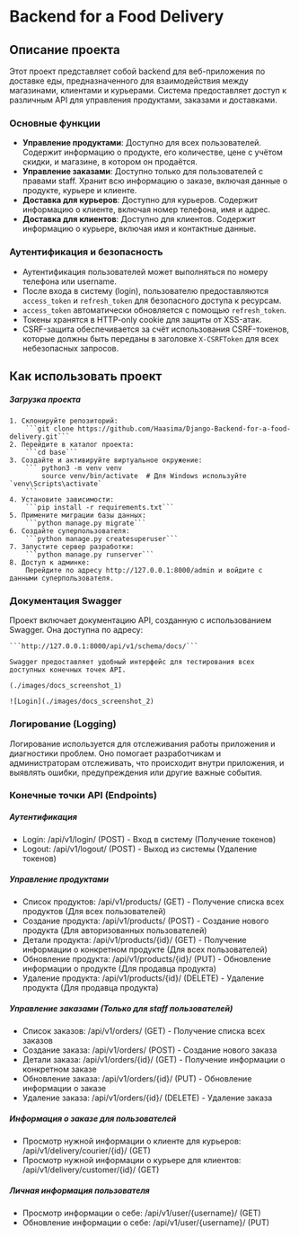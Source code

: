# Backend for a Food Delivery

## Описание проекта
Этот проект представляет собой backend для веб-приложения по доставке еды, предназначенного для взаимодействия между магазинами, клиентами и курьерами. Система предоставляет доступ к различным API для управления продуктами, заказами и доставками.

### Основные функции
- **Управление продуктами**: Доступно для всех пользователей. Содержит информацию о продукте, его количестве, цене с учётом скидки, и магазине, в котором он продаётся.
- **Управление заказами**: Доступно только для пользователей с правами staff. Хранит всю информацию о заказе, включая данные о продукте, курьере и клиенте.
- **Доставка для курьеров**: Доступно для курьеров. Содержит информацию о клиенте, включая номер телефона, имя и адрес.
- **Доставка для клиентов**: Доступно для клиентов. Содержит информацию о курьере, включая имя и контактные данные.

### Аутентификация и безопасность
- Аутентификация пользователей может выполняться по номеру телефона или username.
- После входа в систему (login), пользователю предоставляются `access_token` и `refresh_token` для безопасного доступа к ресурсам.
- `access_token` автоматически обновляется с помощью `refresh_token`.
- Токены хранятся в HTTP-only cookie для защиты от XSS-атак.
- CSRF-защита обеспечивается за счёт использования CSRF-токенов, которые должны быть переданы в заголовке `X-CSRFToken` для всех небезопасных запросов.

## Как использовать проект

##### Загрузка проекта
    1. Склонируйте репозиторий:
        ```git clone https://github.com/Haasima/Django-Backend-for-a-food-delivery.git```
    2. Перейдите в каталог проекта:
        ```cd base```
    3. Создайте и активируйте виртуальное окружение:
        ``` python3 -m venv venv
            source venv/bin/activate  # Для Windows используйте `venv\Scripts\activate`
        ```
    4. Установите зависимости:
        ```pip install -r requirements.txt```
    5. Примените миграции базы данных:
        ```python manage.py migrate```
    6. Создайте суперпользователя:
        ```python manage.py createsuperuser```
    7. Запустите сервер разработки:
        ```python manage.py runserver```
    8. Доступ к админке:
        Перейдите по адресу http://127.0.0.1:8000/admin и войдите с данными суперпользователя.

### Документация Swagger

Проект включает документацию API, созданную с использованием Swagger. Она доступна по адресу:

    ```http://127.0.0.1:8000/api/v1/schema/docs/```

    Swagger предоставляет удобный интерфейс для тестирования всех доступных конечных точек API.

    (./images/docs_screenshot_1)

    ![Login](./images/docs_screenshot_2)

### Логирование (Logging)

Логирование используется для отслеживания работы приложения и диагностики проблем. 
Оно помогает разработчикам и администраторам отслеживать, что происходит внутри приложения, и выявлять ошибки, предупреждения или другие важные события.

### Конечные точки API (Endpoints)

##### Аутентификация

- Login: /api/v1/login/ (POST) - Вход в систему (Получение токенов)
- Logout: /api/v1/logout/ (POST) - Выход из системы (Удаление токенов)

##### Управление продуктами

- Список продуктов: /api/v1/products/ (GET) - Получение списка всех продуктов (Для всех пользователей)
- Создание продукта: /api/v1/products/ (POST) - Создание нового продукта (Для авторизованных пользователей)
- Детали продукта: /api/v1/products/{id}/ (GET) - Получение информации о конкретном продукте (Для всех пользователей)
- Обновление продукта: /api/v1/products/{id}/ (PUT) - Обновление информации о продукте (Для продавца продукта)
- Удаление продукта: /api/v1/products/{id}/ (DELETE) - Удаление продукта (Для продавца продукта)

##### Управление заказами (Только для staff пользователей)

- Список заказов: /api/v1/orders/ (GET) - Получение списка всех заказов
- Создание заказа: /api/v1/orders/ (POST) - Создание нового заказа
- Детали заказа: /api/v1/orders/{id}/ (GET) - Получение информации о конкретном заказе
- Обновление заказа: /api/v1/orders/{id}/ (PUT) - Обновление информации о заказе
- Удаление заказа: /api/v1/orders/{id}/ (DELETE) - Удаление заказа

##### Информация о заказе для пользователей

- Просмотр нужной информации о клиенте для курьеров: /api/v1/delivery/courier/{id}/ (GET)
- Просмотр нужной информации о курьере для клиентов: /api/v1/delivery/customer/{id}/ (GET)

##### Личная информация пользователя
 
- Просмотр информации о себе: /api/v1/user/{username}/ (GET)
- Обновление информации о себе: /api/v1/user/{username}/ (PUT)


    